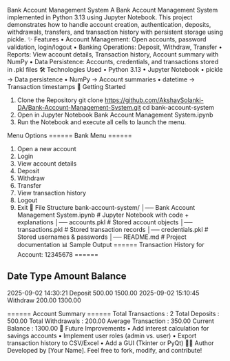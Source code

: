 Bank Account Management System
A Bank Account Management System implemented in Python 3.13 using Jupyter Notebook. This project demonstrates how to handle account creation, authentication, deposits, withdrawals, transfers, and transaction history with persistent storage using pickle.
✨ Features
•	Account Management: Open accounts, password validation, login/logout
•	Banking Operations: Deposit, Withdraw, Transfer
•	Reports: View account details, Transaction history, Account summary with NumPy
•	Data Persistence: Accounts, credentials, and transactions stored in .pkl files
🛠️ Technologies Used
•	Python 3.13
•	Jupyter Notebook
•	pickle → Data persistence
•	NumPy → Account summaries
•	datetime → Transaction timestamps
🚀 Getting Started
1. Clone the Repository
git clone https://github.com/AkshaySolanki-DA/Bank-Account-Management-System.git
cd bank-account-system
2. Open in Jupyter Notebook
Bank Account Management System.ipynb
3. Run the Notebook and execute all cells to launch the menu.



Menu Options
====== Bank Menu ======
1. Open a new account
2. Login
3. View account details
4. Deposit
5. Withdraw
6. Transfer
7. View transaction history
8. Logout
9. Exit
📂 File Structure
bank-account-system/
│── Bank Account Management System.ipynb   # Jupyter Notebook with code + explanations
│── accounts.pkl                           # Stored account objects
│── transactions.pkl                       # Stored transaction records
│── credentials.pkl                        # Stored usernames & passwords
│── README.md                              # Project documentation
📊 Sample Output
====== Transaction History for Account: 12345678 ======

Date                 Type                 Amount     Balance
------------------------------------------------------------
2025-09-02 14:30:21  Deposit              500.00     1500.00
2025-09-02 15:10:45  Withdraw             200.00     1300.00

====== Account Summary ======
Total Transactions   : 2
Total Deposits       : 500.00
Total Withdrawals    : 200.00
Average Transaction  : 350.00
Current Balance      : 1300.00
📌 Future Improvements
•	Add interest calculation for savings accounts
•	Implement user roles (admin vs. user)
•	Export transaction history to CSV/Excel
•	Add a GUI (Tkinter or PyQt)
🧑‍💻 Author
Developed by [Your Name]. Feel free to fork, modify, and contribute!
